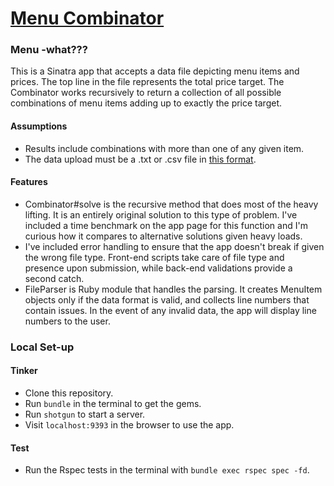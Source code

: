 [Menu Combinator](http://menucombinator.herokuapp.com)
===============

### Menu -what???

This is a Sinatra app that accepts a data file depicting menu items and prices. The top line in the file represents the total price target. The Combinator works recursively to return a collection of all possible combinations of menu items adding up to exactly the price target.

#### Assumptions

- Results include combinations with more than one of any given item.
- The data upload must be a .txt or .csv file in [this format](https://tablexi-prod.s3.amazonaws.com/comfy/cms/files/files/000/000/007/original/menu.txt). 

#### Features

- Combinator#solve is the recursive method that does most of the heavy lifting. It is an entirely original solution to this type of problem. I've included a time benchmark on the app page for this function and I'm curious how it compares to alternative solutions given heavy loads.
- I've included error handling to ensure that the app doesn't break if given the wrong file type. Front-end scripts take care of file type and presence upon submission, while back-end validations provide a second catch.
- FileParser is Ruby module that handles the parsing. It creates MenuItem objects only if the data format is valid, and collects line numbers that contain issues. In the event of any invalid data, the app will display line numbers to the user.

### Local Set-up

#### Tinker

- Clone this repository.
- Run `bundle` in the terminal to get the gems.
- Run `shotgun` to start a server.
- Visit `localhost:9393` in the browser to use the app.

#### Test

- Run the Rspec tests in the terminal with `bundle exec rspec spec -fd`.



